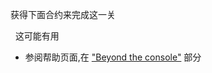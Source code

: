 获得下面合约来完成这一关

&nbsp;
这可能有用
* 参阅帮助页面,在 ["Beyond the console"](https://ethernaut.openzeppelin.com/help) 部分
